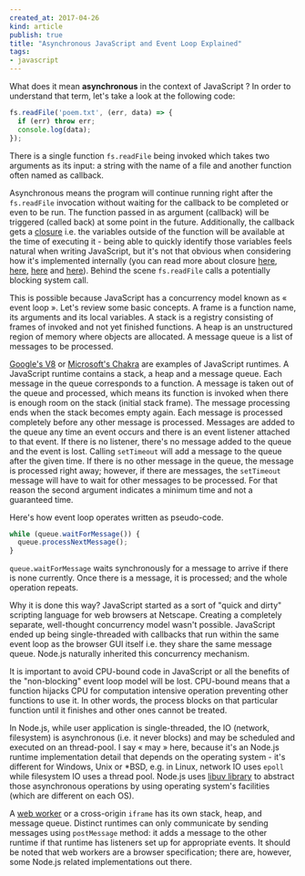 ```yaml
---
created_at: 2017-04-26
kind: article
publish: true
title: "Asynchronous JavaScript and Event Loop Explained"
tags:
- javascript
---
```


What does it mean **asynchronous** in the context of JavaScript ? In order to understand that term, let's take a look at the following code:

```js
fs.readFile('poem.txt', (err, data) => {
  if (err) throw err;
  console.log(data);
});
```

There is a single function `fs.readFile` being invoked which takes two arguments as its input: a string with the name of a file and another function often named as callback.

Asynchronous means the program will continue running right after the `fs.readFile` invocation without waiting for the callback to be completed or even to be run. The function passed in as argument  (callback) will be triggered (called back) at some point in the future. Additionally, the callback gets a [closure](https://en.wikipedia.org/wiki/Closure_(computer_programming)) i.e. the variables outside of the function will be available at the time of executing it - being able to quickly identify those variables feels natural when writing JavaScript, but it's not that obvious when considering how it's implemented internally (you can read more about closure [here](https://stackoverflow.com/questions/36636/what-is-a-closure), [here](https://developer.mozilla.org/en-US/docs/Web/JavaScript/Closures), [here](https://stackoverflow.com/questions/111102/how-do-javascript-closures-work) and [here](https://medium.com/javascript-scene/master-the-javascript-interview-what-is-a-closure-b2f0d2152b36)). Behind the scene `fs.readFile` calls a potentially blocking system call.

This is possible because JavaScript has a concurrency model known as « event loop ». Let's review some basic concepts. A frame is a function name, its arguments and its local variables.  A stack is a registry consisting of frames of invoked and not yet finished functions. A heap is an unstructured region of memory where objects are allocated. A message queue is a list of messages to be processed.

[Google's V8](https://en.wikipedia.org/wiki/Chrome_V8) or [Microsoft's Chakra](https://en.wikipedia.org/wiki/Chakra_(JScript_engine)) are examples of JavaScript runtimes. A JavaScript runtime contains a stack, a heap and a message queue. Each message in the queue corresponds to a function. A message is taken out of the queue and processed, which means its function is invoked when there is enough room on the stack (initial stack frame). The message processing ends when the stack becomes empty again. Each message is processed completely before any other message is processed. Messages are added to the queue any time an event occurs and there is an event listener attached to that event. If there is no listener, there's no message added to the queue and the event is lost. Calling `setTimeout` will add a message to the queue after the given time.  If there is no other message in the queue, the message is processed right away; however, if there are messages, the `setTimeout` message will have to wait for other messages to be processed. For that reason the second argument indicates a minimum time and not a guaranteed time.

Here's how event loop operates written as pseudo-code.

```js
while (queue.waitForMessage()) {
  queue.processNextMessage();
}
```

`queue.waitForMessage` waits synchronously for a message to arrive if there is none currently. Once there is a message, it is processed; and the whole operation repeats.

Why it is done this way? JavaScript started as a sort of "quick and dirty" scripting language for web browsers at Netscape. Creating a completely separate, well-thought concurrency model wasn't possible. JavaScript ended up being single-threaded with callbacks that run within the same event loop as the browser GUI itself i.e. they share the same message queue. Node.js naturally inherited this concurrency mechanism.

It is important to avoid CPU-bound code in JavaScript or all the benefits of the "non-blocking" event loop model will be lost. CPU-bound means that a function hijacks CPU for computation intensive operation preventing other functions to use it. In other words, the process blocks on that particular function until it finishes and other ones cannot be treated.

In Node.js, while user application is single-threaded, the IO (network, filesystem) is asynchronous (i.e. it never blocks) and may be scheduled and executed on an thread-pool. I say « may » here, because it's an Node.js runtime implementation detail that depends on the operating system - it's different for Windows, Unix or *BSD, e.g. in Linux, network IO uses `epoll` while filesystem IO uses a thread pool. Node.js uses [libuv library](http://libuv.org) to abstract those asynchronous operations by using operating system's facilities (which are different on each OS).

A [web worker](https://en.wikipedia.org/wiki/Web_worker) or a cross-origin `iframe` has its own stack, heap, and message queue. Distinct runtimes  can only communicate by sending messages using `postMessage` method: it adds a message to the other runtime if that runtime has listeners set up for appropriate events. It should be noted that web workers are a browser specification; there are, however, some Node.js related implementations out there.

